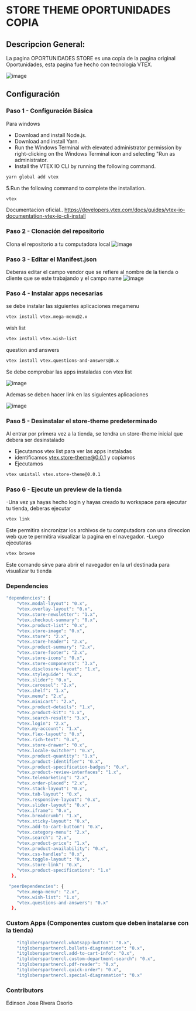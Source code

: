 # STORE THEME OPORTUNIDADES COPIA

## Descripcion General:

La pagina OPORTUNIDADES STORE es una copia de la pagina original Oportunidades, esta pagina fue hecho con tecnologia VTEX.

![image](https://user-images.githubusercontent.com/99853318/219514715-a2a1da0f-ac62-4bb1-8dd8-17d999329ee7.png)


## Configuración
 ### Paso 1 - Configuración Básica
Para windows
- Download and install Node.js.
- Download and install Yarn.
- Run the Windows Terminal with elevated administrator permission by right-clicking on the Windows Terminal icon and selecting "Run as administrator.
- Install the VTEX IO CLI by running the following command.
```bash
yarn global add vtex
```
5.Run the following command to complete the installation.
```bash
vtex
```
Documentacion oficial..
https://developers.vtex.com/docs/guides/vtex-io-documentation-vtex-io-cli-install
### Paso 2 - Clonación del repositorio
Clona el repositorio a tu computadora local
![image](https://user-images.githubusercontent.com/99853318/219519097-744b7a15-880d-4f6e-ab89-80de06e0db77.png)
### Paso 3 - Editar el Manifest.json
Deberas editar el campo vendor que se refiere al nombre de la tienda o cliente que se este trabajando y
el campo name
![image](https://user-images.githubusercontent.com/99853318/219520458-1feb84fc-b8a4-4741-9d0f-d81c74459b25.png)
### Paso 4 - Instalar apps necesarias
se debe instalar las siguientes aplicaciones
megamenu
```bash
vtex install vtex.mega-menu@2.x
```
wish list
```bash
vtex install vtex.wish-list
```
question and answers
```bash
vtex install vtex.questions-and-answers@0.x
```
Se debe comprobar las apps instaladas con vtex list

![image](https://user-images.githubusercontent.com/99853318/219522151-6e71a133-437d-4957-8291-df8dd5cd4eae.png)

Ademas se deben hacer link en las siguientes aplicaciones

![image](https://user-images.githubusercontent.com/99853318/219522295-2f9ff665-e5fa-4f8e-8d03-1c2d5d863c5e.png)
### Paso 5 - Desinstalar el store-theme predeterminado
Al entrar por primera vez a la tienda, se tendra un store-theme inicial que debera ser desinstalado
- Ejecutamos vtex list para ver las apps instaladas
- identificamos  vtex.store-theme@0.0.1 y copiamos
- Ejecutamos
```bash
vtex unistall vtex.store-theme@0.0.1
 ```
### Paso 6 - Ejecute un preview de la tienda
-Una vez ya hayas hecho login y hayas creado tu workspace para ejecutar tu tienda, deberas ejecutar
```bash
vtex link
```
Este permitira sincronizar los archivos de tu computadora con una direccion web que te permitira visualizar la pagina en el navegador.
-Luego ejecutaras
```bash
vtex browse
```
Este comando sirve para abrir el navegador en la url destinada para visualizar tu tienda
### Dependencies
```bash
"dependencies": {
    "vtex.modal-layout": "0.x",
    "vtex.overlay-layout": "0.x",
    "vtex.store-newsletter": "1.x",
    "vtex.checkout-summary": "0.x",
    "vtex.product-list": "0.x",
    "vtex.store-image": "0.x",
    "vtex.store": "2.x",
    "vtex.store-header": "2.x",
    "vtex.product-summary": "2.x",
    "vtex.store-footer": "2.x",
    "vtex.store-icons": "0.x",
    "vtex.store-components": "3.x",
    "vtex.disclosure-layout": "1.x",
    "vtex.styleguide": "9.x",
    "vtex.slider": "0.x",
    "vtex.carousel": "2.x",
    "vtex.shelf": "1.x",
    "vtex.menu": "2.x",
    "vtex.minicart": "2.x",
    "vtex.product-details": "1.x",
    "vtex.product-kit": "1.x",
    "vtex.search-result": "3.x",
    "vtex.login": "2.x",
    "vtex.my-account": "1.x",
    "vtex.flex-layout": "0.x",
    "vtex.rich-text": "0.x",
    "vtex.store-drawer": "0.x",
    "vtex.locale-switcher": "0.x",
    "vtex.product-quantity": "1.x",
    "vtex.product-identifier": "0.x",
    "vtex.product-specification-badges": "0.x",
    "vtex.product-review-interfaces": "1.x",
    "vtex.telemarketing": "2.x",
    "vtex.order-placed": "2.x",
    "vtex.stack-layout": "0.x",
    "vtex.tab-layout": "0.x",
    "vtex.responsive-layout": "0.x",
    "vtex.slider-layout": "0.x",
    "vtex.iframe": "0.x",
    "vtex.breadcrumb": "1.x",
    "vtex.sticky-layout": "0.x",
    "vtex.add-to-cart-button": "0.x",
    "vtex.category-menu": "2.x",
    "vtex.search": "2.x",
    "vtex.product-price": "1.x",
    "vtex.product-availability": "0.x",
    "vtex.css-handles": "0.x",
    "vtex.toggle-layout": "0.x",
    "vtex.store-link": "0.x",
    "vtex.product-specifications": "1.x"
  },
```
```bash
 "peerDependencies": {
    "vtex.mega-menu": "2.x",
    "vtex.wish-list": "1.x",
    "vtex.questions-and-answers": "0.x"
  },
```
### Custom Apps (Componentes custom que deben instalarse con la tienda)
```bash
    "itgloberspartnercl.whatsapp-button": "0.x",
    "itgloberspartnercl.bullets-diagramation": "0.x",
    "itgloberspartnercl.add-to-cart-info": "0.x",
    "itgloberspartnercl.custom-department-search": "0.x",
    "itgloberspartnercl.pdf-reader": "0.x",
    "itgloberspartnercl.quick-order": "0.x",
    "itgloberspartnercl.special-diagramation": "0.x"
```
### Contributors
Edinson Jose Rivera Osorio
